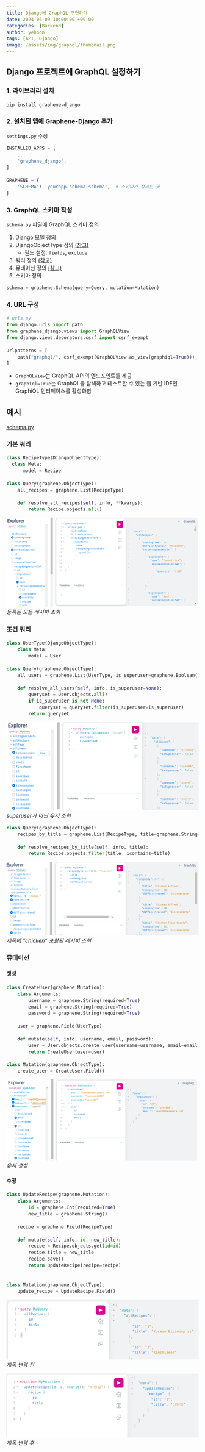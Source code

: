 ```yaml
---
title: Django에 GraphQL 구현하기
date: 2024-06-09 10:00:00 +09:00
categories: [Backend]
author: yehoon
tags: [API, Django]
image: /assets/img/graphql/thumbnail.png
---
```



## Django 프로젝트에 GraphQL 설정하기
### 1. 라이브러리 설치
   ```bash
   pip install graphene-django
   ```

### 2. 설치된 앱에 Graphene-Django 추가
   `settings.py` 수정
   ```python
   INSTALLED_APPS = [
       ...
       'graphene_django',
   ]
   
   GRAPHENE = {
       'SCHEMA': 'yourapp.schema.schema',  # 스키마가 정의된 곳
   }
   ```

### 3. GraphQL 스키마 작성
   `schema.py` 파일에 GraphQL 스키마 정의

   1. Django 모델 정의
   2. DjangoObjectType 정의 [(참고)](https://docs.graphene-python.org/projects/django/en/latest/queries/)
      - 필드 설정: `fields`, `exclude`
   3. 쿼리 정의 [(참고)](https://docs.graphene-python.org/projects/django/en/latest/queries/)
   4. 뮤테이션 정의 [(참고)](https://docs.graphene-python.org/projects/django/en/latest/mutations/)
   5. 스키마 정의
  ```python
  schema = graphene.Schema(query=Query, mutation=Mutation)
  ```
   

### 4. URL 구성
   ```python
   # urls.py
   from django.urls import path
   from graphene_django.views import GraphQLView
   from django.views.decorators.csrf import csrf_exempt

   urlpatterns = [
       path("graphql/", csrf_exempt(GraphQLView.as_view(graphiql=True))),
   ]
   ```
   - `GraphQLView`는 GraphQL API의 엔드포인트를 제공
   - `graphiql=True`는 GraphQL을 탐색하고 테스트할 수 있는 웹 기반 IDE인 GraphiQL 인터페이스를 활성화함


## 예시
[schema.py](https://github.com/yehoon17/recipe_management_system/blob/master/website/recipes/schema.py)
   
### 기본 쿼리
```python 
class RecipeType(DjangoObjectType):
  class Meta:
      model = Recipe

class Query(graphene.ObjectType):
    all_recipes = graphene.List(RecipeType)

    def resolve_all_recipes(self, info, **kwargs):
        return Recipe.objects.all()
```

![](/assets/img/graphql/recipe_query.png)
_등록된 모든 레시피 조회_

### 조건 쿼리
```python
class UserType(DjangoObjectType):
    class Meta:
        model = User
        
class Query(graphene.ObjectType):
    all_users = graphene.List(UserType, is_superuser=graphene.Boolean())

    def resolve_all_users(self, info, is_superuser=None):
        queryset = User.objects.all()
        if is_superuser is not None:
            queryset = queryset.filter(is_superuser=is_superuser)
        return queryset
```

![](/assets/img/graphql/user_query.png)
_superuser가 아닌 유저 조회_

```python
class Query(graphene.ObjectType):
    recipes_by_title = graphene.List(RecipeType, title=graphene.String())

    def resolve_recipes_by_title(self, info, title):
        return Recipe.objects.filter(title__icontains=title)
```
   
![](/assets/img/graphql/recipe_title_query.png)
_제목에 "chicken" 포함된 레시피 조회_


### 뮤테이션

#### 생성
```python
class CreateUser(graphene.Mutation):
    class Arguments:
        username = graphene.String(required=True)
        email = graphene.String(required=True)
        password = graphene.String(required=True)

    user = graphene.Field(UserType)

    def mutate(self, info, username, email, password):
        user = User.objects.create_user(username=username, email=email, password=password)
        return CreateUser(user=user)

class Mutation(graphene.ObjectType):
    create_user = CreateUser.Field()
```

![](/assets/img/graphql/create_user.png)
_유저 생성_

#### 수정

```python
class UpdateRecipe(graphene.Mutation):
    class Arguments:
        id = graphene.Int(required=True)
        new_title = graphene.String()

    recipe = graphene.Field(RecipeType)

    def mutate(self, info, id, new_title):
        recipe = Recipe.objects.get(id=id)
        recipe.title = new_title
        recipe.save()
        return UpdateRecipe(recipe=recipe)
    

class Mutation(graphene.ObjectType):
    update_recipe = UpdateRecipe.Field()
```

![](/assets/img/graphql/recipe_update_before.png)
_제목 변경 전_

![](/assets/img/graphql/recipe_update_after.png)
_제목 변경 후_
